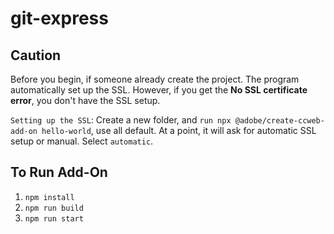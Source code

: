 # git-express

## Caution
Before you begin, if someone already create the project. The program automatically set up the SSL. However, if you get the **No SSL certificate error**, you don't have the SSL setup. 

`Setting up the SSL`: Create a new folder, and `run npx @adobe/create-ccweb-add-on hello-world`, use all default. At a point, it will ask for automatic SSL setup or manual. Select `automatic`.
## To Run Add-On
1. `npm install`
2. `npm run build`
3. `npm run start`


